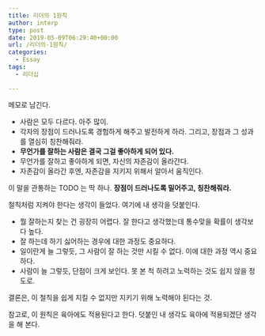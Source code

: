 ```yaml
---
title: 리더의 1원칙
author: interp
type: post
date: 2019-05-09T06:29:40+00:00
url: /리더의-1원칙/
categories:
  - Essay
tags:
  - 리더십

---
```

메모로 남긴다.

  * 사람은 모두 다르다. 아주 많이.
  * 각자의 장점이 드러나도록 경험하게 해주고 발전하게 하라. 그리고, 장점과 그 성과를 열심히 칭찬해줘라.
  * **무언가를 잘하는 사람은 결국 그걸 좋아하게 되어 있다.**
  * 무언가를 잘하고 좋아하게 되면, 자신의 자존감이 올라간다.
  * 자존감이 올라간 후엔, 자존감을 지키지 위해서 알아서 움직인다.

이 말을 관통하는 TODO 는 딱 하나. **장점이 드러나도록 밀어주고, 칭찬해줘라.**

철칙처럼 지켜야 한다는 생각이 들었다. 여기에 내 생각을 덧붙인다.

  * 뭘 잘하는지 찾는 건 굉장히 어렵다. 잘 한다고 생각했는데 통수맞을 확률이 생각보다 높다.
  * 잘 하는데 하기 싫어하는 경우에 대한 과정도 중요하다.
  * 일이란게 늘 그렇듯, 그 사람이 잘 하는 것만 시킬 수 없다. 이에 대한 과정 역시 중요하다.
  * 사람이 늘 그렇듯, 단점이 크게 보인다. 못 본 척 하려고 노력하는 것도 쉽지 않을 정도로.

결론은, 이 철칙을 쉽게 지킬 수 없지만 지키기 위해 노력해야 된다는 것.
  
참고로, 이 원칙은 육아에도 적용된다고 한다. 덧붙인 내 생각도 육아에 적용되겠단 생각을 해 본다.